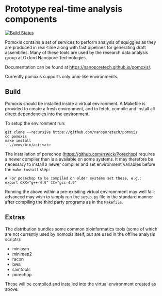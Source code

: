 Prototype real-time analysis components
=======================================

[![Build Status](https://travis-ci.org/nanoporetech/pomoxis.svg?branch=master)](https://travis-ci.org/nanoporetech/pomoxis)

Pomoxis contains a set of services to perform analysis of squiggles as they are
produced in real-time along with fast pipelines for generating draft assemblies.
Many of these tools are used by the research data analysis group at
Oxford Nanopore Technologies.

Documentation can be found at https://nanoporetech.github.io/pomoxis/.

Currently pomoxis supports only unix-like environments. 

Build
-----

Pomoxis should be installed inside a virtual environment. A Makefile is
provided to create a fresh environment, and to fetch, compile and install
all direct dependencies into the environment.

To setup the environment run:

    git clone --recursive https://github.com/nanoporetech/pomoxis
    cd pomoxis
    make install
    . ./venv/bin/activate
    

The installation of porechop (https://github.com/rrwick/Porechop)
requires a newer compiler than is a available on some systems. It may therefore
be necessary to install a newer compiler and set environment variables before
the `make install` step:

    # For porechop to be compiled on older systems set these, e.g.:
    export CXX="g++-4.9" CC="gcc-4.9"

Running the above within a pre-exisiting virtual environnment may well fail;
advanced may wish to simply run the `setup.py` file in the standard manner
after compiling the third party programs as in the `Makefile`.


Extras
------

The distribution bundles some common bioinformatics tools (some of which are not
currently used by pomoxis itself, but are used in the offline analysis scripts):

* miniasm
* minimap2
* racon
* bwa
* samtools
* porechop

These will be compiled and installed into the virtual environment created as above.
